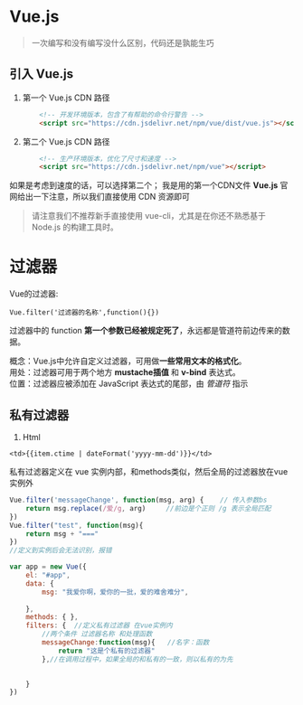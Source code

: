 # Vue.js

> 一次编写和没有编写没什么区别，代码还是孰能生巧


## 引入 Vue.js

1. 第一个 Vue.js CDN 路径

    ```html
        <!-- 开发环境版本，包含了有帮助的命令行警告 -->
        <script src="https://cdn.jsdelivr.net/npm/vue/dist/vue.js"></script>
    ```

2. 第二个 Vue.js CDN 路径

    ```html
        <!-- 生产环境版本，优化了尺寸和速度 -->
        <script src="https://cdn.jsdelivr.net/npm/vue"></script>
    ```

如果是考虑到速度的话，可以选择第二个； 我是用的第一个CDN文件
**Vue.js** 官网给出一下注意，所以我们直接使用 CDN 资源即可
> 请注意我们不推荐新手直接使用 vue-cli，尤其是在你还不熟悉基于 Node.js 的构建工具时。

# 过滤器

Vue的过滤器:

`Vue.filter('过滤器的名称',function(){})`

过滤器中的 function **第一个参数已经被规定死了**，永远都是管道符前边传来的数据。

概念：Vue.js中允许自定义过滤器，可用做**一些常用文本的格式化**。<br>
用处：过滤器可用于两个地方 **mustache插值** 和 **v-bind** 表达式。<br>
位置：过滤器应被添加在 JavaScript 表达式的尾部，由 *管道符* 指示



## 私有过滤器

1. Html

`<td>{{item.ctime | dateFormat('yyyy-mm-dd')}}</td>`

私有过滤器定义在 vue 实例内部，和methods类似，然后全局的过滤器放在vue实例外 <br>

```js
Vue.filter('messageChange', function(msg, arg) {    // 传入参数bs
    return msg.replace(/爱/g, arg)     //前边是个正则 /g 表示全局匹配
})
Vue.filter("test", function(msg){
    return msg + "==="
})            
//定义到实例后会无法识别，报错

var app = new Vue({
    el: "#app",
    data: {
        msg: "我爱你啊，爱你的一批，爱的难舍难分",
        
    },
    methods: { },
    filters: {  //定义私有过滤器 在vue实例内
        //两个条件 过滤器名称 和处理函数
        messageChange:function(msg){   //名字：函数
            return "这是个私有的过滤器"
        },//在调用过程中，如果全局的和私有的一致，则以私有的为先
        

    }
})
```
